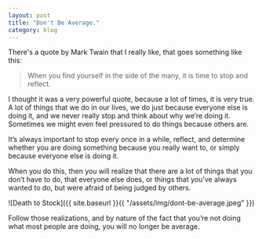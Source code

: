 ```yaml
---
layout: post
title: "Don't Be Average."
category: blog
---
```


There's a quote by Mark Twain that I really like, that goes something like this:

> When you find yourself in the side of the many, it is time to stop and reflect.

I thought it was a very powerful quote, because a lot of times, it is very true. A lot of things that we do in our lives, we do just because everyone else is doing it, and we never really stop and think about why we’re doing it. Sometimes we might even feel pressured to do things because others are.

It’s always important to stop every once in a while, reflect, and determine whether you are doing something because you really want to, or simply because everyone else is doing it.

When you do this, then you will realize that there are a lot of things that you don’t have to do, that everyone else does, or things that you’ve always wanted to do, but were afraid of being judged by others.

![Death to Stock]({{ site.baseurl }}{{ "/assets/img/dont-be-average.jpeg" }})

Follow those realizations, and by nature of the fact that you’re not doing what most people are doing, you will no longer be average.
